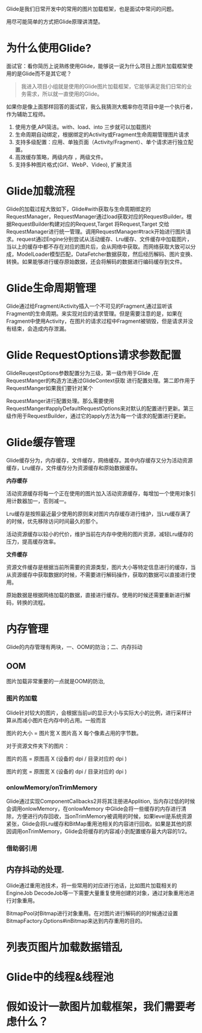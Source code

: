 Glide是我们日常开发中的常用的图片加载框架，也是面试中常问的问题。

用尽可能简单的方式把Glide原理讲清楚。



# 为什么使用Glide?

面试官：看你简历上说熟练使用Glide，能够说一说为什么项目上图片加载框架使用的是Glide而不是其它呢？

> 我进入项目小组就是使用的Glide图片加载框架，它能够满足我们日常的业务需求，所以就一直使用的Glide。

如果你是像上面那样回答的面试官，我么我猜测大概率你在项目中是一个执行者，作为辅助工程师。

1. 使用方便,API简洁。with、load、into 三步就可以加载图片
2. 生命周期自动绑定，根据绑定的Activity或Fragment生命周期管理图片请求
3. 支持多级配置：应用、单独页面（Activity/Fragment）、单个请求进行独立配置。
4. 高效缓存策略，两级内存 ，两级文件。
5. 支持多种图片格式(Gif、WebP、Video), 扩展灵活



# Glide加载流程

Glide的加载过程大致如下，Glide#with获取与生命周期绑定的RequestManager，RequestManager通过load获取对应的RequestBuilder。根据RequestBuilder构建对应的Request,Target 将Request,Target 交给RequestManager进行统一管理。调用RequestManager#track开始进行图片请求。request通过Engine分别尝试从活动缓存、Lru缓存、文件缓存中加载图片，当以上的缓存中都不存在对应的图片后，会从网络中获取。而网络获取大致可以分成，ModelLoader模型匹配，DataFetcher数据获取，然后经历解码、图片变换、转换。如果能够进行缓存原始数据，还会将解码的数据进行编码缓存到文件。



# Glide生命周期管理

Glide通过给Fragment/Activity插入一个不可见的Fragment,通过监听该Fragment的生命周期。来实现对应的请求管理。但是需要注意的是，如果在Fragment中使用Activity，在图片的请求过程中Fragment被销毁，但是请求并没有结束，会造成内存泄漏。

# Glide RequestOptions请求参数配置

GlideReuqestOptions参数配置分为三级，第一级作用于Glide ,在RequestManger的构造方法通过GlideContext获取 进行配置处理。第二即作用于RequestManger如果我们要针对某个

RequestManger进行配置处理。那么需要使用RequestManger#applyDefaultRequestOptions来对默认的配置进行更新。第三级作用于RequestBuilder，通过它的apply方法为每一个请求的配置进行更新。

# Glide缓存管理

Glide缓存分为，内存缓存，文件缓存，网络缓存。其中内存缓存又分为活动资源缓存，Lru缓存，文件缓存分为资源缓存和原始数据缓存。

**内存缓存**

活动资源缓存将每一个正在使用的图片加入活动资源缓存，每增加一个使用对象引用计数器加一，否则减一。

Lru缓存是按照最近最少使用的原则来对图片内存缓存进行维护，当Lru缓存满了的时候，优先移除访问时间最久的那个。

活动资源缓存以较小的代价，维护当前在内存中使用的图片资源，减轻Lru缓存的压力，提高缓存效率。

**文件缓存**

资源文件缓存是根据当前所需要的资源类型，图片大小等特定信息进行的缓存，当从资源缓存中获取数据的时候，不需要进行解码操作，获取的数据可以直接进行使用。

原始数据是根据网络加载的数据，直接进行缓存。使用的时候还需要重新进行解码，转换的流程。

# 内存管理

Glide的内存管理有两块，一、OOM的防治；二、内存抖动

## OOM

图片加载非常重要的一点就是OOM的防治,

### 图片的加载

Glide针对较大的图片，会根据当前ui的显示大小与实际大小的比例，进行采样计算从而减小图片在内存中的占用。一般而言

图片的大小  =  图片宽 X  图片高 X 每个像素占用的字节数。

对于资源文件夹下的图片：

图片的高 = 原图高 X (设备的 dpi / 目录对应的 dpi )

图片的宽 = 原图宽 X (设备的 dpi / 目录对应的 dpi )

### onlowMemory/onTrimMemory

Glide通过实现ComponentCallbacks2并将其注册进Applition,  当内存过低的时候会调用onlowMemory，在onlowMemory 中Glide会将一些缓存的内存进行清除，方便进行内存回收，当onTrimMemory被调用的时候，如果level是系统资源紧张，Glide会将Lru缓存和BitMap重用池相关的内容进行回收。如果是其他的原因调用onTrimMemory，Glide会将缓存的内容减小到配置缓存最大内容的1/2。

### 借助弱引用



## 内存抖动的处理.

Glide通过重用池技术，将一些常用的对应进行池话，比如图片加载相关的EngineJob DecodeJob等一下需要大量重复使用创建的对象，通过对象重用池进行对象重用。

BitmapPool对Bitmap进行对象重用。在对图片进行解码的的时候通过设置BitmapFactory.Options#inBitmap来达到内存重用的目的。

# 列表页图片加载数据错乱

# Glide中的线程&线程池

# 假如设计一款图片加载框架，我们需要考虑什么？
